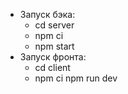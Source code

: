 * Запуск бэка:
    - cd server
    - npm ci
    - npm start
* Запуск фронта:
    - cd client
    - npm ci
    npm run dev
